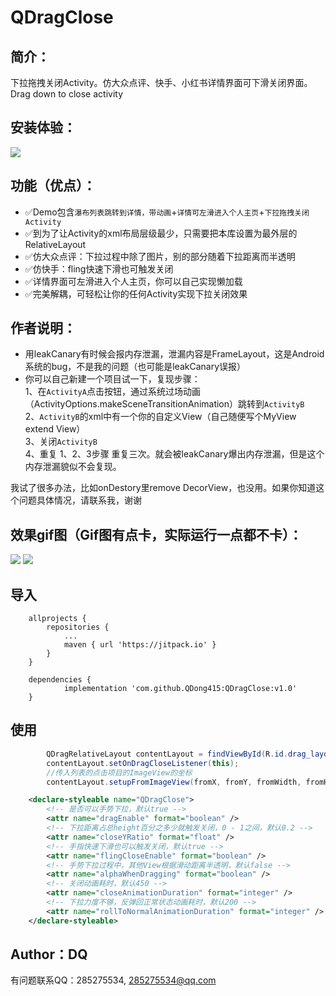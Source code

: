 # QDragClose

## 简介：

下拉拖拽关闭Activity。仿大众点评、快手、小红书详情界面可下滑关闭界面。
Drag down to close activity

## 安装体验：
![](https://upload-images.jianshu.io/upload_images/26002059-bbd971084ea123f9.jpeg)

## 功能（优点）：
- ✅Demo包含`瀑布列表跳转到详情，带动画`+`详情可左滑进入个人主页`+`下拉拖拽关闭Activity`
- ✅到为了让Activity的xml布局层级最少，只需要把本库设置为最外层的RelativeLayout
- ✅仿大众点评：下拉过程中除了图片，别的部分随着下拉距离而半透明
- ✅仿快手：fling快速下滑也可触发关闭
- ✅详情界面可左滑进入个人主页，你可以自己实现懒加载
- ✅完美解耦，可轻松让你的任何Activity实现下拉关闭效果

## 作者说明：
- 用leakCanary有时候会报内存泄漏，泄漏内容是FrameLayout，这是Android系统的bug，不是我的问题（也可能是leakCanary误报）
- 你可以自己新建一个项目试一下，复现步骤：<br />
1、在`ActivityA`点击按钮，通过系统过场动画（ActivityOptions.makeSceneTransitionAnimation）跳转到`ActivityB`<br />
2、`ActivityB`的xml中有一个你的自定义View（自己随便写个MyView extend View）<br />
3、关闭`ActivityB`<br />
4、重复 1、2、3步骤 重复三次。就会被leakCanary爆出内存泄漏，但是这个内存泄漏貌似不会复现。<br />

我试了很多办法，比如onDestory里remove DecorView，也没用。如果你知道这个问题具体情况，请联系我，谢谢

## 效果gif图（Gif图有点卡，实际运行一点都不卡）：
![](https://upload-images.jianshu.io/upload_images/26002059-96c272f540bddb21.gif)
![](https://upload-images.jianshu.io/upload_images/26002059-da019a1de650eca8.gif)

## 导入
```
	allprojects {
		repositories {
			...
			maven { url 'https://jitpack.io' }
		}
	}

	dependencies {
	        implementation 'com.github.QDong415:QDragClose:v1.0'
	}
```

## 使用

```java
        QDragRelativeLayout contentLayout = findViewById(R.id.drag_layout);
        contentLayout.setOnDragCloseListener(this);
        //传入列表的点击项目的ImageView的坐标
        contentLayout.setupFromImageView(fromX, fromY, fromWidth, fromHeight, transition_share_view);
```

```xml
    <declare-styleable name="QDragClose">
        <!-- 是否可以手势下拉，默认true -->
        <attr name="dragEnable" format="boolean" />
        <!-- 下拉距离占总height百分之多少就触发关闭，0 - 1之间，默认0.2 -->
        <attr name="closeYRatio" format="float" />
        <!-- 手指快速下滑也可以触发关闭，默认true -->
        <attr name="flingCloseEnable" format="boolean" />
        <!-- 手势下拉过程中，其他View根据滑动距离半透明，默认false -->
        <attr name="alphaWhenDragging" format="boolean" />
        <!-- 关闭动画耗时，默认450 -->
        <attr name="closeAnimationDuration" format="integer" />
        <!-- 下拉力度不够，反弹回正常状态动画耗时，默认200 -->
        <attr name="rollToNormalAnimationDuration" format="integer" />
    </declare-styleable>
```


## Author：DQ

有问题联系QQ：285275534, 285275534@qq.com